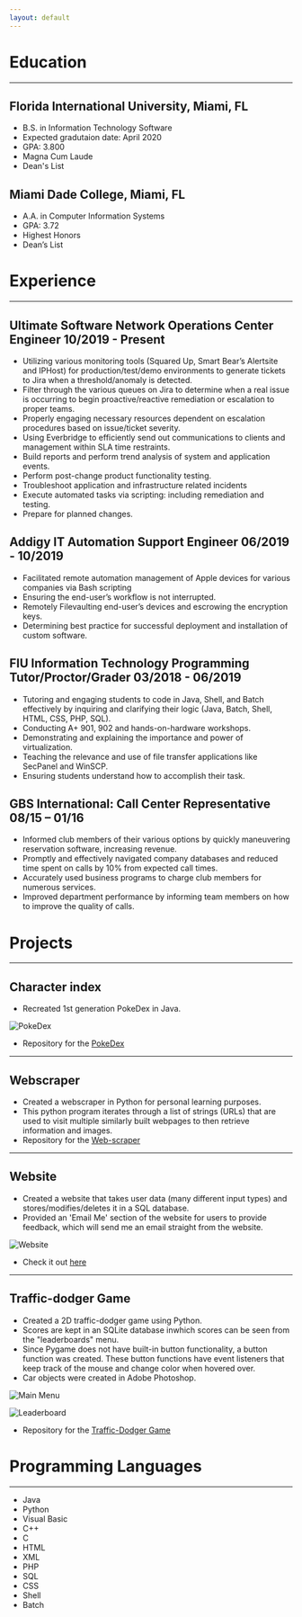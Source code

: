 ```yaml
---
layout: default
---
```

<!--
Text can be **bold**, _italic_, or ~~strikethrough~~.
[Link to another page](./another-page.html).
There should be whitespace between paragraphs.
There should be whitespace between paragraphs. We recommend including a README, or a file with information about your project.
-->

# Education
* * *
## Florida International University, Miami, FL
   *  B.S. in Information Technology Software
   *  Expected gradutaion date: April 2020
   *  GPA: 3.800
   *  Magna Cum Laude
   *  Dean's List
    
##  Miami Dade College, Miami, FL
   *  A.A. in Computer Information Systems
   *  GPA: 3.72
   *  Highest Honors
   *  Dean’s List

# Experience
* * *
## Ultimate Software Network Operations Center Engineer 10/2019 - Present
   *  Utilizing various monitoring tools (Squared Up, Smart Bear’s Alertsite and IPHost) for
production/test/demo environments to generate tickets to Jira when a threshold/anomaly
is detected.
   *  Filter through the various queues on Jira to determine when a real issue is occurring to
begin proactive/reactive remediation or escalation to proper teams.
   *  Properly engaging necessary resources dependent on escalation procedures based on
issue/ticket severity.
   *  Using Everbridge to efficiently send out communications to clients and management
within SLA time restraints.
   *  Build reports and perform trend analysis of system and application events.
   *  Perform post-change product functionality testing.
   *  Troubleshoot application and infrastructure related incidents
   *  Execute automated tasks via scripting: including remediation and testing.
   *  Prepare for planned changes.

## Addigy IT Automation Support Engineer   06/2019 - 10/2019
   *  Facilitated remote automation management of Apple devices for various companies via
Bash scripting
   *  Ensuring the end-user’s workflow is not interrupted.
   *  Remotely Filevaulting end-user’s devices and escrowing the encryption keys.
   *  Determining best practice for successful deployment and installation of custom software.
   
   
## FIU Information Technology Programming Tutor/Proctor/Grader   03/2018 - 06/2019
   *  Tutoring and engaging students to code in Java, Shell, and Batch effectively by inquiring and clarifying their logic (Java, Batch, Shell, HTML, CSS, PHP, SQL).
   *  Conducting A+ 901, 902 and hands-on-hardware workshops.
   *  Demonstrating and explaining the importance and power of virtualization.
   *  Teaching the relevance and use of file transfer applications like SecPanel and WinSCP.
   *  Ensuring students understand how to accomplish their task.


## GBS International: Call Center Representative   08/15 – 01/16
   *  Informed club members of their various options by quickly maneuvering reservation software,
increasing revenue.
   *  Promptly and effectively navigated company databases and reduced time spent on calls by 10%
from expected call times.
   *  Accurately used business programs to charge club members for numerous services.
   *  Improved department performance by informing team members on how to improve the quality of
calls.



# Projects
* * *
## Character index

  * Recreated 1st generation PokeDex in Java.
  
![PokeDex](https://raw.githubusercontent.com/WoodyRuiz/WoodyRuiz/gh-pages/PokeDex.png)

  * Repository for the [PokeDex](https://github.com/WoodyRuiz/PokeDex)

* * *
## Webscraper
   * Created a webscraper in Python for personal learning purposes.
   * This python program iterates through a list of strings (URLs) that are used to visit multiple similarly built webpages to then retrieve information and images.
   * Repository for the [Web-scraper](https://github.com/WoodyRuiz/Web-Scraper)
   
* * *
## Website
  * Created a website that takes user data (many different input types) and stores/modifies/deletes it in a SQL database.
  * Provided an 'Email Me' section of the website for users to provide feedback, which will send me an email straight from the website.
  
![Website](https://raw.githubusercontent.com/WoodyRuiz/WoodyRuiz/gh-pages/web.png)

  * Check it out [here](http://ocelot.aul.fiu.edu/~aruiz242/includes/program5.php)
  
* * *
## Traffic-dodger Game
  * Created a 2D traffic-dodger game using Python.
  * Scores are kept in an SQLite database inwhich scores can be seen from the "leaderboards" menu.
  * Since Pygame does not have built-in button functionality, a button function was created. These button functions have event listeners that keep track of the mouse and change color when hovered over.
  * Car objects were created in Adobe Photoshop.
  
![Main Menu](https://raw.githubusercontent.com/WoodyRuiz/WoodyRuiz/gh-pages/BitRace_Main_Menu.png)

![Leaderboard](https://raw.githubusercontent.com/WoodyRuiz/WoodyRuiz/gh-pages/BitRacer_Leaderboard.png)

  * Repository for the [Traffic-Dodger Game](https://github.com/WoodyRuiz/BitRacer)
  
# Programming Languages
* * *
* Java
* Python
* Visual Basic
* C++
* C
* HTML
* XML
* PHP
* SQL
* CSS
* Shell
* Batch
